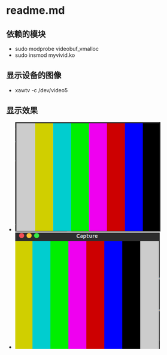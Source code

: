 # readme.md

## 依赖的模块

* sudo modprobe videobuf_vmalloc
* sudo insmod myvivid.ko

## 显示设备的图像

* xawtv -c /dev/video5

## 显示效果

* ![tu1](image/2019-04-22-00-08-08.png)
* ![tu2](image/2019-04-22-00-08-42.png)